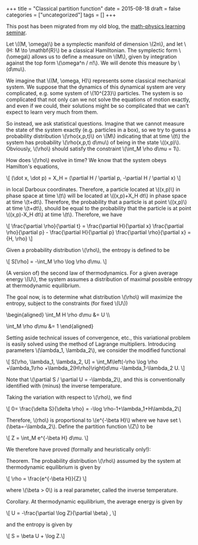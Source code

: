+++
title = "Classical partition function"
date = 2015-08-18
draft = false
categories = ["uncategorized"]
tags = []
+++

This post has been migrated from my old blog, the [math-physics learning seminar](https://mathphysseminar.blogspot.com/).


Let \\((M, \omega)\\) be a symplectic manifold of dimension \\(2n\\), and let \\(H: M \to \mathbf{R}\\) be a classical Hamiltonian. The symplectic form \\(\omega\\) allows us to define a measure on \\(M\\), given by integration against the top form \\(\omega^n / n!\\). We will denote this measure by \\(d\mu\\).


We imagine that \\((M, \omega, H)\\) represents some classical mechanical system. We suppose that the dynamics of this dynamical system are very complicated, e.g. some system of \\(10^{23}\\) particles. The system is so complicated that not only can we not solve the equations of motion exactly, and even if we could, their solutions might be so complicated that we can't expect to learn very much from them.


So instead, we ask statistical questions. Imagine that we cannot measure the state of the system exactly (e.g. particles in a box), so we try to guess a probability distribution \\(\rho(x,p,t)\\) on \\(M\\) indicating that at time \\(t\\) the system has probability \\(\rho(x,p,t) d\mu\\) of being in the state \\((x,p)\\). Obviously, \\(\rho\\) should satisfy the constraint \\(\int_M \rho d\mu = 1\\).


How does \\(\rho\\) evolve in time? We know that the system obeys Hamilton's equations,

\\[ (\dot x, \dot p) = X_H = (\partial H / \partial p, -\partial H / \partial x) \\]

 in local Darboux coordinates. Therefore, a particle located at \\((x,p)\\) in phase space at time \\(t\\) will be located at \\((x,p)+X_H dt\\) in phase space at time \\(t+dt\\). Therefore, the probability that a particle is at point \\((x,p)\\) at time \\(t+dt\\), should be equal to the probability that the particle is at point \\((x,p)-X_H dt\\) at time \\(t\\). Therefore, we have

\\[ \frac{\partial \rho}{\partial t} = \frac{\partial H}{\partial x} \frac{\partial \rho}{\partial p} - \frac{\partial H}{\partial p} \frac{\partial \rho}{\partial x} = \{H, \rho\} \\]


Given a probability distribution \\(\rho\\), the entropy is defined to be

\\[ S[\rho] = -\int_M  \rho \log \rho d\mu. \\]


(A version of) the second law of thermodynamics. For a given average energy \\(U\\), the system assumes a distribution of maximal possible entropy at thermodynamic equilibrium.


The goal now, is to determine what distribution \\(\rho\\) will maximize the entropy, subject to the constraints (for fixed \\(U\\))

\\begin{aligned} \int_M H \rho d\mu &= U \\\

\int_M \rho d\mu &= 1 \\end{aligned}


Setting aside technical issues of convergence, etc., this variational problem is easily solved using the method of Lagrange multipliers. Introducing parameters \\(\lambda_1, \lambda_2\\), we consider the modified functional

\\[ S[\rho, \lambda_1, \lambda_2, U] = \int_M\left(-\rho \log \rho +\lambda_1\rho +\lambda_2(H\rho)\right)d\mu -\lambda_1-\lambda_2 U. \\]


Note that \\(\partial S / \partial U = -\lambda_2\\), and this is conventionally identified with (minus) the inverse temperature.


Taking the variation with respect to \\(\rho\\), we find

\\[ 0= \frac{\delta S}{\delta \rho} = -\log \rho-1+\lambda_1+H\lambda_2\\]

Therefore, \\(rho\\) is proportional to \\(e^{-\beta H}\\) where we have set \\(\beta=-\lambda_2\\). Define the partition function \\(Z\\) to be

\\[ Z = \int_M e^{-\beta H} d\mu. \\]

We therefore have proved (formally and heuristically only!):


Theorem. The probability distribution \\(\rho\\) assumed by the system at thermodynamic equilibrium is given by

\\[  \rho = \frac{e^{-\beta H}}{Z} \\]

where \\(\beta &gt; 0\\) is a real parameter, called the inverse temperature.


Corollary. At thermodynamic equilibrium, the average energy is given by

\\[ U = -\frac{\partial \log Z}{\partial \beta} , \\]

and the entropy is given by

\\[ S = \beta U + \log Z.\\]
